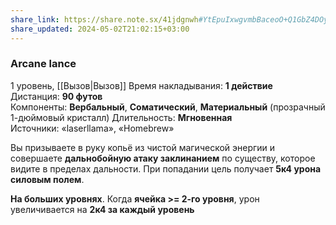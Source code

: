 ```yaml
---
share_link: https://share.note.sx/41jdgnwh#YtEpuIxwgvmbBaceoO+Q1GbZ4DOyjuGPxQ3o2VvGNX8
share_updated: 2024-05-02T21:02:15+03:00
---
```

### Arcane lance
1 уровень, [[Вызов|Вызов]]
Время накладывания: **1 действие**
Дистанция: **90 футов**
Компоненты: **Вербальный**, **Соматический**, **Материальный** (прозрачный 1-дюймовый кристалл)
Длительность: **Мгновенная**
Источники: «laserllama», «Homebrew»

Вы призываете в руку копьё из чистой магической энергии и совершаете **дальнобойную атаку заклинанием** по существу, которое видите в пределах дальности. При попадании цель получает **5к4 урона силовым полем**.

**На больших уровнях**. Когда **ячейка >= 2-го уровня**, урон увеличивается на **2к4 за каждый уровень**